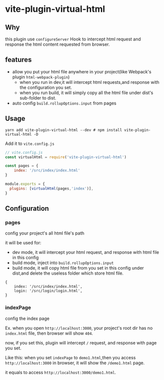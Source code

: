 # vite-plugin-virtual-html

## Why

this plugin use `configureServer` Hook to intercept html request and response the html content requested from browser.

## features 

+ allow you put your html file anywhere in your project(like Webpack's plugin `html-webpack-plugin`)
  + when you run in dev,it will intercept html requests,and response with the configuration you set.
  + when you run build, it will simply copy all the html file under dist's sub-folder to dist.
+ auto config `build.rollupOptions.input` from pages

## Usage

`yarn add vite-plugin-virtual-html --dev # npm install vite-plugin-virtual-html -D`

Add it to `vite.config.js`

``` js
// vite.config.js
const virtualHtml = require('vite-plugin-virtual-html')

const pages = {
    index: '/src/index/index.html'
}

module.exports = {
  plugins: [virtualHtml(pages,'index')],
}
```

## Configuration

### pages
config your project's all html file's path

it will be used for:
+ dev mode, it will intercept your html request, and response with html file in this config
+ build mode, inject into `build.rollupOptions.input`
+ build mode, it will copy html file from you set in this config under dist,and delete the useless folder which store html file.
```
{ 
    index: '/src/index/index.html',
    login: '/src/login/login.html',
}
```

### indexPage

config the index page

Ex. when you open `http://localhost:3000`, your project's root dir has no  `index.html` file, then browser will show `404`.

now, if you set this, plugin will intercept `/` request, and response with page you set.

Like this: 
when you set `indexPage` to `demo1.html`,then you access `http://localhost:3000` in browser, it will show the `/demo1.html` page. 

it equals to access `http://localhost:3000/demo1.html`.
